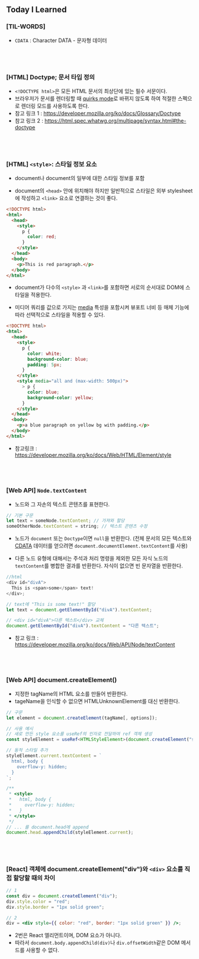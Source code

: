 ## Today I Learned

### [TIL-WORDS]

- `CDATA` : Character DATA - 문자형 데이터

## <br />

### [HTML] Doctype; 문서 타입 정의

- `<!DOCTYPE html>`은 모든 HTML 문서의 최상단에 있는 필수 서문이다.
- 브라우저가 문서를 렌더링할 때 [quirks mode](https://developer.mozilla.org/en-US/docs/Web/HTML/Quirks_Mode_and_Standards_Mode)로 바뀌지 않도록 하여 적절한 스펙으로 렌더링 모드를 사용하도록 한다.
- 참고 링크 1 : https://developer.mozilla.org/ko/docs/Glossary/Doctype
- 참고 링크 2 : https://html.spec.whatwg.org/multipage/syntax.html#the-doctype

## <br />

### [HTML] `<style>`: 스타일 정보 요소

- document나 document의 일부에 대한 스타일 정보를 포함

- document의 `<head>` 안에 위치해야 하지만 일반적으로 스타일은 외부 stylesheet에 작성하고 `<link>` 요소로 연결하는 것이 좋다.

```html
<!DOCTYPE html>
<html>
  <head>
    <style>
      p {
        color: red;
      }
    </style>
  </head>
  <body>
    <p>This is red paragraph.</p>
  </body>
</html>
```

- document가 다수의 `<style>` 과 `<link>`를 포함하면 서로의 순서대로 DOM에 스타일을 적용한다.

- 미디어 쿼리를 값으로 가지는 [media](https://developer.mozilla.org/ko/docs/Web/CSS/CSS_media_queries/Using_media_queries) 특성을 포함시켜 뷰포트 너비 등 매체 기능에 따라 선택적으로 스타일을 적용할 수 있다.

```html
<!DOCTYPE html>
<html>
  <head>
    <style>
      p {
        color: white;
        background-color: blue;
        padding: 5px;
      }
    </style>
    <style media="all and (max-width: 500px)">
      > p {
        color: blue;
        background-color: yellow;
      }
    </style>
  </head>
  <body>
    <p>a blue paragraph on yellow bg with padding.</p>
  </body>
</html>
```

- 참고링크 : https://developer.mozilla.org/ko/docs/Web/HTML/Element/style

## <br />

### [Web API] `Node.textContent`

- 노드와 그 자손의 텍스트 콘텐츠를 표현한다.

```js
// 기본 구문
let text = someNode.textContent; // 가져와 할당
someOtherNode.textContent = string; // 텍스트 콘텐츠 수정
```

- 노드가 `document` 또는 `Doctype`이면 `null`을 반환한다. (전체 문서의 모든 텍스트와 [CDATA](https://developer.mozilla.org/en-US/docs/Web/API/CDATASection) 데이터를 얻으려면 `document.documentElement.textContent`를 사용)

- 다른 노드 유형에 대해서는 주석과 처리 명령을 제외한 모든 자식 노드의 `textContent`를 병합한 결과를 반환한다. 자식이 없으면 빈 문자열을 반환한다.

```js
//html
<div id="divA">
  This is <span>some</span> text!
</div>;

// text에 "This is some text!" 할당
let text = document.getElementById("divA").textContent;

// <div id="divA">다른 텍스트</div> 교체
document.getElementById("divA").textContent = "다른 텍스트";
```

- 참고 링크 : https://developer.mozilla.org/ko/docs/Web/API/Node/textContent

## <br />

### [Web API] document.createElement()

- 지정한 tagName의 HTML 요소를 만들어 반환한다.
- tageName을 인식할 수 없으면 HTMLUnknownElement를 대신 반환한다.

```ts
// 구문
let element = document.createElement(tagName[, options]);

// 사용 예시
// 새로 만든 style 요소를 useRef의 인자로 전달하여 ref 객체 생성
const styleElement = useRef<HTMLStyleElement>(document.createElement("style"));

// 동적 스타일 추가
styleElement.current.textContent = `
  html, body {
    overflow-y: hidden;
  }
`;

/**
 * <style>
 *   html, body {
 *     overflow-y: hidden;
 *   }
 * </style>
 */
// ... 를 document.head에 append
document.head.appendChild(styleElement.current);
```

## <br />

### [React] 객체에 document.createElement("div")와 `<div>` 요소를 직접 할당할 때의 차이

```jsx
// 1
const div = document.createElement("div");
div.style.color = "red";
div.style.border = "1px solid green";

// 2
div = <div style={{ color: "red", border: "1px solid green" }} />;
```

- 2번은 React 엘리먼트이며, DOM 요소가 아니다.
- 따라서 `document.body.appendChild(div)`나 `div.offsetWidth`같은 DOM 메서드를 사용할 수 없다.
